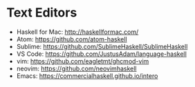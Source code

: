 # Text Editors
* Haskell for Mac: http://haskellformac.com/
* Atom: https://github.com/atom-haskell
* Sublime: https://github.com/SublimeHaskell/SublimeHaskell
* VS Code: https://github.com/JustusAdam/language-haskell
* vim: https://github.com/eagletmt/ghcmod-vim
* neovim: https://github.com/neovimhaskell
* Emacs: https://commercialhaskell.github.io/intero
